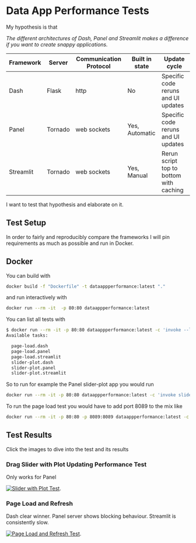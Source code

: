 # Data App Performance Tests

My hypothesis is that

*The different architectures of Dash, Panel and Streamlit makes a difference if you want to create snappy applications.*

|Framework | Server | Communication Protocol | Built in state | Update cycle|
|-|-|-|-|-|
|Dash|Flask|http|No|Specific code reruns and UI updates|
|Panel|Tornado|web sockets|Yes, Automatic|Specific code reruns and UI updates|
|Streamlit|Tornado|web sockets|Yes, Manual|Rerun script top to bottom with caching|

I want to test that hypothesis and elaborate on it.

## Test Setup

In order to fairly and reproducibly compare the frameworks I will pin requirements as much as possible and run in Docker.

## Docker

You can build with

```bash
docker build -f "Dockerfile" -t dataappperformance:latest "."
```

and run interactively with

```bash
docker run --rm -it  -p 80:80 dataappperformance:latest
```

You can list all tests with

```bash
$ docker run --rm -it -p 80:80 dataappperformance:latest -c 'invoke --list'
Available tasks:

  page-load.dash
  page-load.panel
  page-load.streamlit
  slider-plot.dash
  slider-plot.panel
  slider-plot.streamlit
```

So to run for example the Panel slider-plot app you would run

```bash
docker run --rm -it -p 80:80 dataappperformance:latest -c 'invoke slider-plot.panel'
```

To run the page load test you would have to add port 8089 to the mix like

```bash
docker run --rm -it -p 80:80 -p 8089:8089 dataappperformance:latest -c 'invoke page-load.panel'
```

## Test Results

Click the images to dive into the test and its results

### Drag Slider with Plot Updating Performance Test

Only works for Panel

[![Slider with Plot Test](https://user-images.githubusercontent.com/42288570/149649081-f4bc0c64-1a9f-466c-95f5-3cbbafe273cb.gif)](https://github.com/MarcSkovMadsen/data-app-performance/issues/1).

### Page Load and Refresh

Dash clear winner. Panel server shows blocking behaviour. Streamlit is consistently slow.

[![Page Load and Refresh Test](https://user-images.githubusercontent.com/42288570/149675838-62a2075d-36c8-44c6-b5ea-61f75446ea49.gif)](https://github.com/MarcSkovMadsen/data-app-performance/issues/2).
